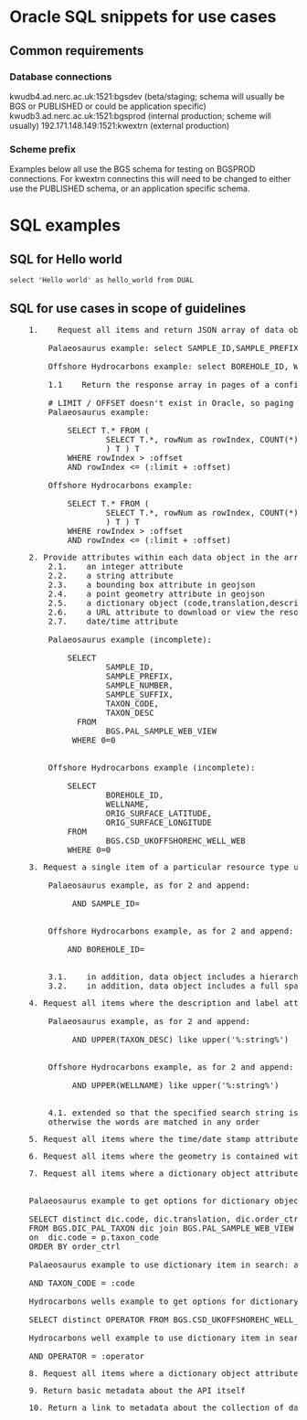 # Oracle SQL snippets for use cases

## Common requirements

### Database connections  

kwudb4.ad.nerc.ac.uk:1521:bgsdev  (beta/staging; schema will usually be BGS or PUBLISHED or could be application specific)
kwudb3.ad.nerc.ac.uk:1521:bgsprod  (internal production; scheme will usually)
192.171.148.149:1521:kwextrn    (external production)

### Scheme prefix
Examples below all use the BGS schema for testing on BGSPROD connections.
For kwextrn connectins this will need to be changed to either use the PUBLISHED schema, or an application specific schema.

# SQL examples

## SQL for Hello world

`select 'Hello world' as hello_world from DUAL`

## SQL for use cases in scope of guidelines

<pre id="use-case-1">
    1.    Request all items and return JSON array of data objects.
	
        Palaeosaurus example: select SAMPLE_ID,SAMPLE_PREFIX,SAMPLE_NUMBER,SAMPLE_SUFFIX FROM BGS.PAL_SAMPLE_WEB_VIEW
		
        Offshore Hydrocarbons example: select BOREHOLE_ID, WELLNAME from BGS.CSD_UKOFFSHOREHC_WELL_WEB       
		
		1.1    Return the response array in pages of a configurable size with suitable paging links
		
		# LIMIT / OFFSET doesn't exist in Oracle, so paging is achieved by wrapping query within another and selecting rows from output.
		Palaeosaurus example: 
		
			SELECT T.* FROM (
					SELECT T.*, rowNum as rowIndex, COUNT(*) OVER() as rowCount FROM (select SAMPLE_ID,SAMPLE_PREFIX,SAMPLE_NUMBER,SAMPLE_SUFFIX FROM BGS.PAL_SAMPLE_WEB_VIEW
					) T ) T
			WHERE rowIndex > :offset
			AND rowIndex <= (:limit + :offset)

		Offshore Hydrocarbons example: 
		
			SELECT T.* FROM (
					SELECT T.*, rowNum as rowIndex, COUNT(*) OVER() as rowCount FROM (select BOREHOLE_ID, WELLNAME from BGS.CSD_UKOFFSHOREHC_WELL_WEB
					) T ) T
			WHERE rowIndex > :offset
			AND rowIndex <= (:limit + :offset)
</pre>

<pre id="use-case-2">
    2. Provide attributes within each data object in the array that includes
        2.1.    an integer attribute
        2.2.    a string attribute
        2.3.    a bounding box attribute in geojson 
        2.4.    a point geometry attribute in geojson
        2.5.    a dictionary object (code,translation,description)
        2.6.    a URL attribute to download or view the resource
        2.7.    date/time attribute
        
        Palaeosaurus example (incomplete): 
        
            SELECT
                    SAMPLE_ID,
                    SAMPLE_PREFIX,
                    SAMPLE_NUMBER,
                    SAMPLE_SUFFIX,
                    TAXON_CODE,
                    TAXON_DESC
              FROM
                    BGS.PAL_SAMPLE_WEB_VIEW
             WHERE 0=0
              
              
        Offshore Hydrocarbons example (incomplete): 
        
            SELECT
                    BOREHOLE_ID, 
                    WELLNAME, 
                    ORIG_SURFACE_LATITUDE, 
                    ORIG_SURFACE_LONGITUDE
            FROM 
                    BGS.CSD_UKOFFSHOREHC_WELL_WEB
            WHERE 0=0
</pre>

<pre id="use-case-3">
    3. Request a single item of a particular resource type using its id, and return a JSON data ojbect containing all the attributes in 1.1 to 1.8.
    
        Palaeosaurus example, as for 2 and append: 
        
             AND SAMPLE_ID=
              
              
        Offshore Hydrocarbons example, as for 2 and append: 
        
            AND BOREHOLE_ID=
    
        
        3.1.    in addition, data object includes a hierarchical dictionary object (code,translation,description, array of child objects)
        3.2.    in addition, data object includes a full spatial footprint attribute in geojson (a feature collection)
</pre>

<pre id="use-case-4">
    4. Request all items where the description and label attributes contain a specified text string, returning the same response as 1.
        
        Palaeosaurus example, as for 2 and append: 
        
             AND UPPER(TAXON_DESC) like upper('%:string%')
              
              
        Offshore Hydrocarbons example, as for 2 and append: 
        
             AND UPPER(WELLNAME) like upper('%:string%')
            
        
        4.1. extended so that the specified search string is used in a google style search, where double quotes contain phrases to match exactly but
        otherwise the words are matched in any order
</pre>

<pre id="use-case-5">
    5. Request all items where the time/date stamp attribute is contained within a specified time interval, returning the same response as 1.
</pre>

<pre id="use-case-6">
    6. Request all items where the geometry is contained within a specified bounding box, returning the same response as 1.
</pre>

<pre id="use-case-7">
    7. Request all items where a dictionary object attribute matches a specified single value, returning the same response as 1
    
    
    Palaeosaurus example to get options for dictionary object to search with (joins dictionary to the data view):
    
    SELECT distinct dic.code, dic.translation, dic.order_ctrl
	FROM BGS.DIC_PAL_TAXON dic join BGS.PAL_SAMPLE_WEB_VIEW p
	on  dic.code = p.taxon_code
	ORDER BY order_ctrl
	
	Palaeosaurus example to use dictionary item in search: as for 2 and append
	
	AND TAXON_CODE = :code
	
	Hydrocarbons wells example to get options for dictionary object to search with(gets distinct values from the data view):
	
	SELECT distinct OPERATOR FROM BGS.CSD_UKOFFSHOREHC_WELL_WEB
	
	Hydrocarbons well example to use dictionary item in search: as for 2 and append
	
	AND OPERATOR = :operator
</pre>

<pre id="use-case-8">
    8. Request all items where a dictionary object attribute matches a list of specified values, returning the same response as 1
</pre>

<pre id="use-case-9">
    9. Return basic metadata about the API itself
</pre>

<pre id="use-case-10">
    10. Return a link to metadata about the collection of data items
</pre>